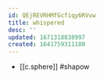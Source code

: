 ```yaml
---
id: QEjREVRHMfGcfiqy6RVvw
title: whispered
desc: ''
updated: 1671318838997
created: 1641759311180
---
```




- [[c.sphere]] #shapow
